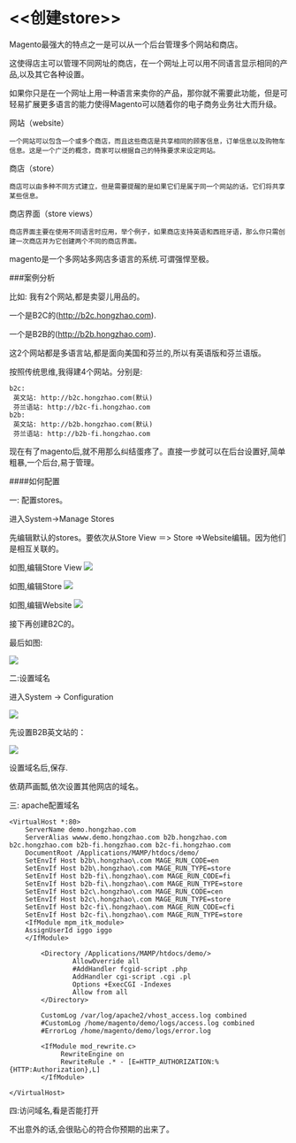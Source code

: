 # <<创建store>>

Magento最强大的特点之一是可以从一个后台管理多个网站和商店。

这使得店主可以管理不同网址的商店，在一个网址上可以用不同语言显示相同的产品,以及其它各种设置。

如果你只是在一个网址上用一种语言来卖你的产品，那你就不需要此功能，但是可轻易扩展更多语言的能力使得Magento可以随着你的电子商务业务壮大而升级。

网站（website）
```
一个网站可以包含一个或多个商店，而且这些商店是共享相同的顾客信息，订单信息以及购物车信息。这是一个广泛的概念，商家可以根据自己的特殊要求来设定网站。
```

商店（store）
```
商店可以由多种不同方式建立，但是需要提醒的是如果它们是属于同一个网站的话，它们将共享某些信息。
```

商店界面（store views）
```
商店界面主要在使用不同语言时应用，举个例子，如果商店支持英语和西班牙语，那么你只需创建一次商店并为它创建两个不同的商店界面。
```

magento是一个多网站多网店多语言的系统.可谓强悍至极。

###案例分析

比如:
我有2个网站,都是卖婴儿用品的。

一个是B2C的(http://b2c.hongzhao.com).

一个是B2B的(http://b2b.hongzhao.com).

这2个网站都是多语言站,都是面向美国和芬兰的,所以有英语版和芬兰语版。

按照传统思维,我得建4个网站。分别是:
```
b2c:
 英文站: http://b2c.hongzhao.com(默认)
 芬兰语站: http://b2c-fi.hongzhao.com
b2b:
 英文站: http://b2b.hongzhao.com(默认)
 芬兰语站: http://b2b-fi.hongzhao.com
```

现在有了magento后,就不用那么纠结蛋疼了。直接一步就可以在后台设置好,简单粗暴,一个后台,易于管理。


####如何配置

一: 配置stores。 

进入System->Manage Stores

先编辑默认的stores。要依次从Store View ＝> Store =>Website编辑。因为他们是相互关联的。

如图,编辑Store View
![](https://raw.githubusercontent.com/zouhongzhao/magento-lessons/master/基础教程/lesson4/store-1.png)

如图,编辑Store
![](https://raw.githubusercontent.com/zouhongzhao/magento-lessons/master/基础教程/lesson4/store-2.png)

如图,编辑Website
![](https://raw.githubusercontent.com/zouhongzhao/magento-lessons/master/基础教程/lesson4/store-3.png)

接下再创建B2C的。

最后如图:

![](https://raw.githubusercontent.com/zouhongzhao/magento-lessons/master/基础教程/lesson4/store-4.png)

二:设置域名

进入System -> Configuration

![](https://raw.githubusercontent.com/zouhongzhao/magento-lessons/master/基础教程/lesson4/domain-1.png)

先设置B2B英文站的：

![](https://raw.githubusercontent.com/zouhongzhao/magento-lessons/master/基础教程/lesson4/domain-2.png)

设置域名后,保存.

依葫芦画瓢,依次设置其他网店的域名。

三: apache配置域名

```
<VirtualHost *:80>
    ServerName demo.hongzhao.com
	ServerAlias wwww.demo.hongzhao.com b2b.hongzhao.com b2c.hongzhao.com b2b-fi.hongzhao.com b2c-fi.hongzhao.com
    DocumentRoot /Applications/MAMP/htdocs/demo/
    SetEnvIf Host b2b\.hongzhao\.com MAGE_RUN_CODE=en
    SetEnvIf Host b2b\.hongzhao\.com MAGE_RUN_TYPE=store
	SetEnvIf Host b2b-fi\.hongzhao\.com MAGE_RUN_CODE=fi
	SetEnvIf Host b2b-fi\.hongzhao\.com MAGE_RUN_TYPE=store
	SetEnvIf Host b2c\.hongzhao\.com MAGE_RUN_CODE=cen
	SetEnvIf Host b2c\.hongzhao\.com MAGE_RUN_TYPE=store
	SetEnvIf Host b2c-fi\.hongzhao\.com MAGE_RUN_CODE=cfi
    SetEnvIf Host b2c-fi\.hongzhao\.com MAGE_RUN_TYPE=store
	<IfModule mpm_itk_module>
	AssignUserId iggo iggo 
	</IfModule>

        <Directory /Applications/MAMP/htdocs/demo/>
                AllowOverride all
                #AddHandler fcgid-script .php
                AddHandler cgi-script .cgi .pl
                Options +ExecCGI -Indexes
                Allow from all
        </Directory>

        CustomLog /var/log/apache2/vhost_access.log combined
        #CustomLog /home/magento/demo/logs/access.log combined
        #ErrorLog /home/magento/demo/logs/error.log

        <IfModule mod_rewrite.c>
             RewriteEngine on
             RewriteRule .* - [E=HTTP_AUTHORIZATION:%{HTTP:Authorization},L]
        </IfModule>

</VirtualHost>

```

四:访问域名,看是否能打开

不出意外的话,会很贴心的符合你预期的出来了。



